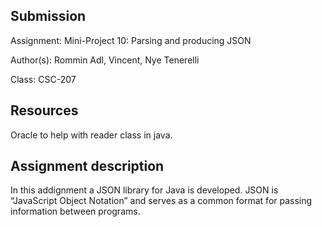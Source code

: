 ## Submission

Assignment: Mini-Project 10: Parsing and producing JSON  

Author(s): Rommin Adl, Vincent, Nye Tenerelli

Class: CSC-207


## Resources

Oracle to help with reader class in java.


## Assignment description

In this addignment a JSON library for Java is developed. JSON is “JavaScript Object Notation” and serves as a common format for passing information between programs. 
